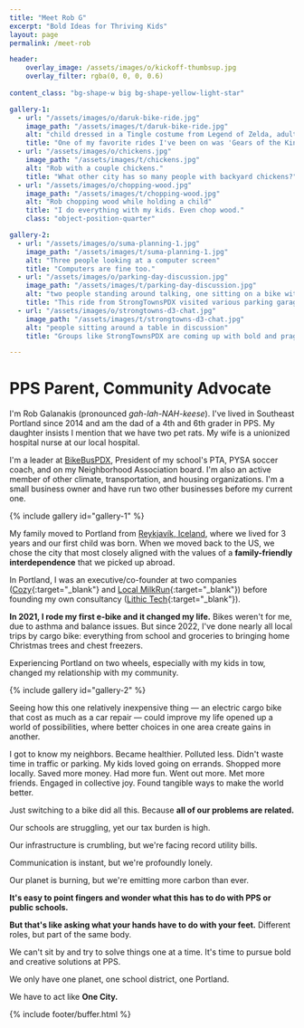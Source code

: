 ```yaml
---
title: "Meet Rob G"
excerpt: "Bold Ideas for Thriving Kids"
layout: page
permalink: /meet-rob

header:
    overlay_image: /assets/images/o/kickoff-thumbsup.jpg
    overlay_filter: rgba(0, 0, 0, 0.6)
    
content_class: "bg-shape-w big bg-shape-yellow-light-star"

gallery-1:
  - url: "/assets/images/o/daruk-bike-ride.jpg"
    image_path: "/assets/images/t/daruk-bike-ride.jpg"
    alt: "child dressed in a Tingle costume from Legend of Zelda, adult dressed as Daruk from Breath of the Wild, child in a costume as Link from Minish Cap"
    title: "One of my favorite rides I've been on was 'Gears of the Kingdom.' We're in costume here as Tingle, Daruk (giant foam hands not picture), and Link from Minish Cap. My wife dressed as Zelda."
  - url: "/assets/images/o/chickens.jpg"
    image_path: "/assets/images/t/chickens.jpg"
    alt: "Rob with a couple chickens."
    title: "What other city has so many people with backyard chickens?"
  - url: "/assets/images/o/chopping-wood.jpg"
    image_path: "/assets/images/t/chopping-wood.jpg"
    alt: "Rob chopping wood while holding a child"
    title: "I do everything with my kids. Even chop wood."
    class: "object-position-quarter"

gallery-2:
  - url: "/assets/images/o/suma-planning-1.jpg"
    image_path: "/assets/images/t/suma-planning-1.jpg"
    alt: "Three people looking at a computer screen"
    title: "Computers are fine too."
  - url: "/assets/images/o/parking-day-discussion.jpg"
    image_path: "/assets/images/t/parking-day-discussion.jpg"
    alt: "two people standing around talking, one sitting on a bike with a squirrel mask on"
    title: "This ride from StrongTownsPDX visited various parking garages in the central city and talked about what used to exist (housing and businesses)."
  - url: "/assets/images/o/strongtowns-d3-chat.jpg"
    image_path: "/assets/images/t/strongtowns-d3-chat.jpg"
    alt: "people sitting around a table in discussion"
    title: "Groups like StrongTownsPDX are coming up with bold and pragmatic ways to solve Portland's problems."

---
```


# PPS Parent, Community Advocate

I'm Rob Galanakis (pronounced _gah-lah-NAH-keese_). I've lived in Southeast Portland since 2014
and am the dad of a 4th and 6th grader in PPS. My daughter insists I mention that we have two pet rats.
My wife is a unionized hospital nurse at our local hospital. 

I'm a leader at [BikeBusPDX](https://bikebuspdx.org), President of my school's PTA, PYSA soccer coach, and on my Neighborhood Association board.
I'm also an active member of other climate, transportation, and housing organizations. I'm a small business owner and have run two other businesses before my current one.

{% include gallery id="gallery-1" %}

My family moved to Portland from [Reykjavík, Iceland](https://www.robg3d.com/2012/11/taking-your-dog-to-iceland/), where we lived for 3 years and our first child was born.
When we moved back to the US, we chose the city that most closely aligned with the values of a **family-friendly interdependence**
that we picked up abroad.

In Portland, I was an executive/co-founder at two companies ([Cozy](https://www.oregonlive.com/silicon-forest/2018/11/cozy_portland_tech_startup_sel.html){:target="_blank"} and [Local MilkRun](https://www.koin.com/news/health/coronavirus/milkrun-delivery-connects-portland-metro-with-local-food/){:target="_blank"}) before founding my own consultancy ([Lithic Tech](https://lithic.tech){:target="_blank"}).

**In 2021, I rode my first e-bike and it changed my life.** Bikes weren't for me, due to asthma and balance issues. But since 2022, I've done nearly all local trips by cargo bike: everything from school and groceries to bringing home Christmas trees and chest freezers.

Experiencing Portland on two wheels, especially with my kids in tow, changed my relationship with my community.

{% include gallery id="gallery-2" %}

Seeing how this one relatively inexpensive thing &mdash; an electric cargo bike that cost as much as a car repair &mdash; could improve my life
opened up a world of possibilities, where better choices in one area create gains in another.

I got to know my neighbors. Became healthier. Polluted less. Didn't waste time in traffic or parking. My kids loved going on errands. Shopped more locally. Saved more money. Had more fun. Went out more. Met more friends. Engaged in collective joy. Found tangible ways to make the world better.

Just switching to a bike did all this. Because **all of our problems are related.**

Our schools are struggling, yet our tax burden is high.

Our infrastructure is crumbling, but we're facing record utility bills.

Communication is instant, but we're profoundly lonely.

Our planet is burning, but we're emitting more carbon than ever.

**It's easy to point fingers and wonder what this has to do with PPS or public schools.**

**But that's like asking what your hands have to do with your feet.**
Different roles, but part of the same body.

We can't sit by and try to solve things one at a time.
It's time to pursue bold and creative solutions at PPS.

We only have one planet, one school district, one Portland.

We have to act like **One City.**

{% include footer/buffer.html %}
